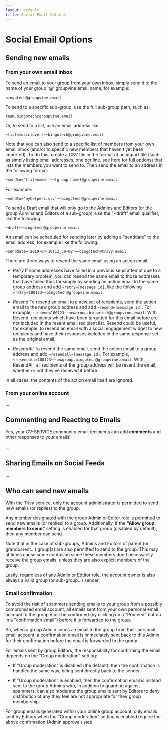 ```yaml
---
layout: default
title: Social Email Options
---
```


# Social Email Options

## Sending new emails


### From your own email inbox

To send an email to your group from your own inbox, simply send it to
the name of your group '@' groupvine.email name, for example:

```
bingotech@groupvine.email
```

<div class="gv">

To send to a specific sub-group, use the full sub-group path, such as:

```
team.bingotech@groupvine.email
```

Or, to send to a list, use an email address like:

```
~list=musiclovers~~bingotech@groupvine.email
```

</div>

<div class="adv">

Note that you can also send to a specific list of members from your
own email inbox (and/or to specific new members that haven't yet been
imported). To do this, create a CSV file in the format of an import
file (such as simply listing email addresses, one per line,
[see here](../membership/importing?view=GV-SET-VIEW) for full options)
that lists the members you want to send to.
Then send the email to an address in the following format:

```
~sendto='[filename]'~~[group name]@groupvine.email
```

For example:

```
~sendto='myhelpers.csv'~~bingotech@groupvine.email
```

</div>


<div class="adv">

To send a Draft email that will only go to the Admins and Editors (or
the group Admins and Editors of a sub-group), use the "~draft" email
qualifier, like the following:

```
~draft~~bingotech@groupvine.email
```

</div>

<div class="adv">

An email can be scheduled for sending later by adding a "senddate" to
the email address, for example like the following:

```
~senddate='2019-04-10T13_30-08'~~bingotech@trivy.email
```

</div>

<div class="support" id="resend">

There are three ways to resend the same email using an action email. 

- *Retry* If some addresses have failed in a previous send attempt due to a
  temporary problem, you can resend the same email to those addresses
  that have failed thus far simply by sending an action email to the same 
  group address and add ```~retry=[message id]```, like the following
  ```~retry=100123~~bingotech@groupvine.email```.  

- *Resend* To resend an email to a new set of recipients, send the
   action email to the new group address and add ```~resend=[message id]```.
   For example, ```~resend=100123~~newgroup.bingotech@groupvine.email```.
   With Resend, recipients which have been targetted for this email
   before are not included in the resent email recipient list.   Resend
   could be useful, for example, to resend an email with a social engagement
   widget to new recipients and have their responses included in the same
   response set as the original email.

- *ResendAll* To resend the same email, send the
   action email to a group address and add ```~resendall=[message id]```.
   For example, ```~resendall=100123~~newgroup.bingotech@groupvine.email```.
   With ResendAll, all recipients of the group address will be resent
   the email, whether or not they've received it before.

In all cases, the contents of the action email itself are ignored.

</div>


### From your online account

...

## Commenting and Reacting to Emails

Yes, your GV-SERVICE community email recipients can add **comments**
and other responses to your emails!

...

## Sharing Emails on Social Feeds

...

## Who can send new emails

<div class="trivy only">

  With the Trivy service, only the account administrator is permitted to send 
  new emails (or replies) to the group.

</div>

<div class="gv">

Any member designated with the group Admin or Editor role is permitted
to send new emails (or replies) to a group.  Additionally, if the
**"Allow group members to send"** setting is enabled for that group
(disabled by default), then any member can send.

</div>

<div class="adv">

Note that in the case of sub-groups, Admins and Editors of parent (or
grandparent...) group(s) are also permitted to send to the group.  This
may at times cause some confusion since these members don't
necessarilly receive the group emails, unless they are also explicit members
of the group.
     
</div>

<div class="support">

Lastly, regardless of any Admin or Edtitor role, the account owner is also always a valid
group (or sub-group...) sender.

</div>


### Email confirmation

To avoid the risk of spammers sending emails to your group from a
possibly compromised email account, all emails sent from your own
personal email account to the group must be confirmed (by clicking on
a "Proceed" button in a "confirmation email") before it is forwarded
to the group.

So, when a group Admin sends an email to the group from their personal
email account, a confirmation email is immediately sent back to this
Admin for their confirmation before the email is forwarded to the
group.

<div class="gv">

For emails sent by group Editors, the responsibility for confirming
the email depends on the "Group moderation" setting:

* If "Group moderation" is disabled (the default), then the confirmation 
  is handled the same way, being sent directly back to the sender.  

* If "Group moderation" is enabled, then the confirmation email is
  instead sent to the group Admins who, in addition to guarding
  against spammers, can also moderate the group emails sent by Editors
  to deny distribution of any they feel are not appropriate for their
  group membership.

For group emails generated within your online group account, only
emails sent by Editors when the "Group moderation" setting is enabled
require the above confirmation (Admin approval) step.

</div>


